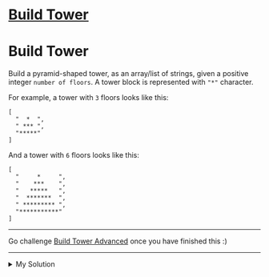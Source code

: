 # [Build Tower](https://www.codewars.com/kata/576757b1df89ecf5bd00073b)

# Build Tower

Build a pyramid-shaped tower, as an array/list of strings, given a positive integer `number of floors`. A tower block is
represented with `"*"` character.

For example, a tower with `3` floors looks like this:

```
[
  "  *  ",
  " *** ",
  "*****"
]
```

And a tower with `6` floors looks like this:

```
[
  "     *     ",
  "    ***    ",
  "   *****   ",
  "  *******  ",
  " ********* ",
  "***********"
]
```

---

Go challenge [Build Tower Advanced](https://www.codewars.com/kata/57675f3dedc6f728ee000256) once you have finished
this :)

---

<details><summary>My Solution</summary>

```js
function towerBuilder(nFloors) {
  const tower = [];
  for (let i = 1; i <= nFloors; i++) {
    tower.push(
      " ".repeat(nFloors - i) + "*".repeat(2 * i - 1) + " ".repeat(nFloors - i),
    );
  }
  return tower;
}
```

</details>
